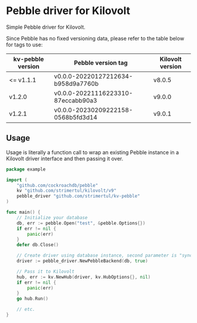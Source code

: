 # Pebble driver for Kilovolt

Simple Pebble driver for Kilovolt.

Since Pebble has no fixed versioning data, please refer to the table below for tags to use:

| kv-pebble version | Pebble version tag                 | Kilovolt version |
| ----------------- | ---------------------------------- | ---------------- |
| <= v1.1.1         | v0.0.0-20220127212634-b958d9a7760b | v8.0.5           |
| v1.2.0            | v0.0.0-20221116223310-87eccabb90a3 | v9.0.0           |
| v1.2.1            | v0.0.0-20230209222158-0568b5fd3d14 | v9.0.1           |

## Usage

Usage is literally a function call to wrap an existing Pebble instance in a Kilovolt driver interface and then passing it over.

```go
package example

import (
	"github.com/cockroachdb/pebble"
	kv "github.com/strimertul/kilovolt/v9"
	pebble_driver "github.com/strimertul/kv-pebble"
)

func main() {
	// Initialize your database
	db, err := pebble.Open("test", &pebble.Options{})
	if err != nil {
		panic(err)
	}
	defer db.Close()

	// Create driver using database instance, second parameter is "sync" (should be kept to true)
	driver := pebble_driver.NewPebbleBackend(db, true)

	// Pass it to Kilovolt
	hub, err := kv.NewHub(driver, kv.HubOptions{}, nil)
	if err != nil {
		panic(err)
	}
	go hub.Run()

	// etc.
}
```
